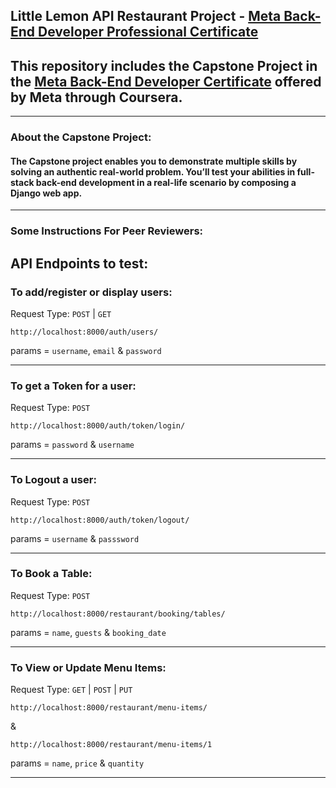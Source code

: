 ## Little Lemon API Restaurant Project - [Meta Back-End Developer Professional Certificate](https://www.coursera.org/professional-certificates/meta-back-end-developer)

## This repository includes the Capstone Project in the [Meta Back-End Developer Certificate](https://www.coursera.org/professional-certificates/meta-back-end-developer) offered by Meta through Coursera. 
---
### About the Capstone Project:
#### The Capstone project enables you to demonstrate multiple skills by solving an authentic real-world problem. You’ll test your abilities in full-stack back-end development in a real-life scenario by composing a Django web app. 
---
### Some Instructions For Peer Reviewers:

## API Endpoints to test:

### To add/register or display users: 
Request Type: `POST` | `GET`
```
http://localhost:8000/auth/users/  
```
params = `username`, `email` & `password`

---
### To get a Token for a user: 
Request Type: `POST`
```
http://localhost:8000/auth/token/login/ 
```
params = `password` & `username`

---
### To Logout a user:
Request Type: `POST`
```
http://localhost:8000/auth/token/logout/ 
```
params = `username` & `passsword`

---
### To Book a Table: 
Request Type: `POST`
```
http://localhost:8000/restaurant/booking/tables/
```
params = `name`, `guests` & `booking_date`

---
### To View or Update Menu Items:
Request Type: `GET` | `POST` | `PUT`
```
http://localhost:8000/restaurant/menu-items/
```
& 
```
http://localhost:8000/restaurant/menu-items/1
```
params = `name`, `price` & `quantity`

---
